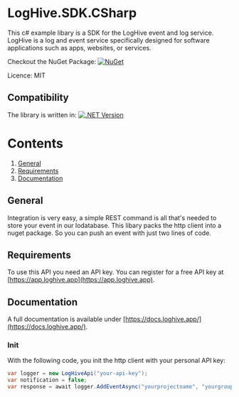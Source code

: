 

# LogHive.SDK.CSharp
This c# example libary is a SDK for the LogHive event and log service. 
LogHive is a log and event service specifically designed for software applications such as apps, websites, or services.

Checkout the NuGet Package: [![NuGet](https://img.shields.io/nuget/v/LogHive.svg)](https://www.nuget.org/packages/LogHive)

Licence: MIT

## Compatibility
The library is written in:
[![.NET Version](https://img.shields.io/badge/.NET6.0-blue)](https://shields.io/)

# Contents
1. [General](#general)
2. [Requirements](#requirements)
3. [Documentation](#documentation)

## General
Integration is very easy, a simple REST command is all that's needed to store your event in our lodatabase.
This libary packs the http client into a nuget package. So you can push an event with just two lines of code.

## Requirements
To use this API you need an API key.  You can register for a free API key at [https://app.loghive.app](https://app.loghive.app).

## Documentation
A full documentation is available under [https://docs.loghive.app/](https://docs.loghive.app/).

### Init
With the following code, you init the http client with your personal API key:
```c#
var logger = new LogHiveApi("your-api-key");
var notification = false;
var response = await logger.AddEventAsync("yourprojectname", "yourgroupname", "your-event-name", "descripton", notification);
```